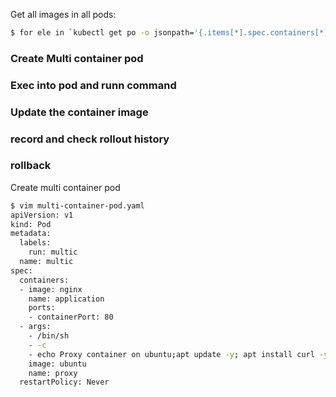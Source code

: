 Get all images in all pods:
```sh
$ for ele in `kubectl get po -o jsonpath='{.items[*].spec.containers[*].image}'`; do echo $ele; done
```

### Create Multi container pod
### Exec into pod and runn command
### Update the container image
### record and check rollout history
### rollback

Create multi container pod
```sh
$ vim multi-container-pod.yaml
apiVersion: v1
kind: Pod
metadata:
  labels:
    run: multic
  name: multic
spec:
  containers:
  - image: nginx
    name: application
    ports:
    - containerPort: 80
  - args:
    - /bin/sh
    - -c
    - echo Proxy container on ubuntu;apt update -y; apt install curl -y;sleep 36000
    image: ubuntu
    name: proxy
  restartPolicy: Never
  ```


